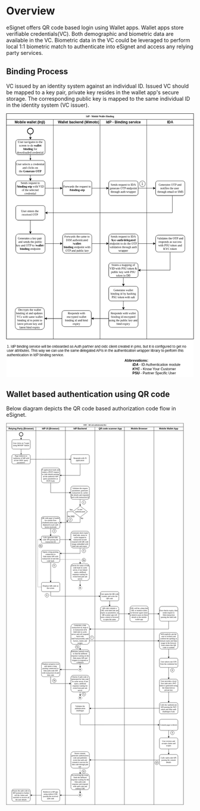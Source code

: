 # Overview

eSignet offers QR code based login using Wallet apps. Wallet apps store verifiable credentials(VC). Both demographic and biometric data 
are available in the VC. Biometric data in the VC could be leveraged to perform local 1:1 biometric match to authenticate into eSignet and access any relying party services.

## Binding Process

VC issued by an identity system against an individual ID. Issued VC should be mapped to a key pair, private key resides in the wallet app's secure storage. 
The corresponding public key is mapped to the same individual ID in the identity system (VC issuer).

![esignet-wallet-binding.png](../esignet-wallet-binding.png)

## Wallet based authentication using QR code

Below diagram depicts the QR code based authorization code flow in eSignet.

![esignet-authorize-qr-code-flow.png](../esignet-authorize-qr-code-flow.png)



